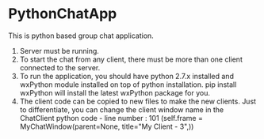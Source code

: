 # PythonChatApp
This is python based group chat application.

1. Server must be running.
2. To start the chat from any client, there must be more than one client connected to the server.
3. To run the application, you should have python 2.7.x installed and wxPython module installed on top of python installation. pip install wxPython will install the latest wxPython package for you.
4. The client code can be copied to new files to make the new clients. Just to differentiate, you can change the client window name in the ChatClient python code - line number : 101 (self.frame = MyChatWindow(parent=None, title="My Client - 3",))